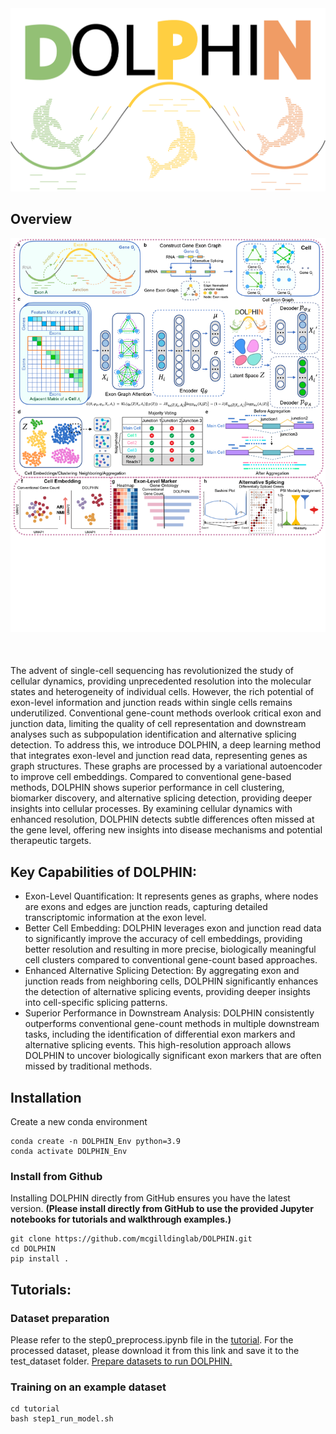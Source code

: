<img title="DOLPHIN Logo" alt="Alt text" src="DOLPHIN_logo.png">

## Overview
<img title="DOLPHIN Overview" alt="Alt text" src="Overview_DOLPHIN.png" style="clip-path: inset(0px 0px 50px 0px); position: relative;">
The advent of single-cell sequencing has revolutionized the study of cellular dynamics, providing unprecedented resolution into the molecular states and heterogeneity of individual cells. However, the rich potential of exon-level information and junction reads within single cells remains underutilized. Conventional gene-count methods overlook critical exon and junction data, limiting the quality of cell representation and downstream analyses such as subpopulation identification and alternative splicing detection. To address this, we introduce DOLPHIN, a deep learning method that integrates exon-level and junction read data, representing genes as graph structures. These graphs are processed by a variational autoencoder to improve cell embeddings. Compared to conventional gene-based methods, DOLPHIN shows superior performance in cell clustering, biomarker discovery, and alternative splicing detection, providing deeper insights into cellular processes. By examining cellular dynamics with enhanced resolution, DOLPHIN detects subtle differences often missed at the gene level, offering new insights into disease mechanisms and potential therapeutic targets.

## Key Capabilities of DOLPHIN:

- Exon-Level Quantification: It represents genes as graphs, where nodes are exons and edges are junction reads, capturing detailed transcriptomic information at the exon level.
- Better Cell Embedding: DOLPHIN leverages exon and junction read data to significantly improve the accuracy of cell embeddings, providing better resolution and resulting in more precise, biologically meaningful cell clusters compared to conventional gene-count based approaches.
- Enhanced Alternative Splicing Detection: By aggregating exon and junction reads from neighboring cells, DOLPHIN significantly enhances the detection of alternative splicing events, providing deeper insights into cell-specific splicing patterns.
- Superior Performance in Downstream Analysis: DOLPHIN consistently outperforms conventional gene-count methods in multiple downstream tasks, including the identification of differential exon markers and alternative splicing events. This high-resolution approach allows DOLPHIN to uncover biologically significant exon markers that are often missed by traditional methods.

## Installation

Create a new conda environment
```
conda create -n DOLPHIN_Env python=3.9
conda activate DOLPHIN_Env
```

### Install from Github

Installing DOLPHIN directly from GitHub ensures you have the latest version. 
**(Please install directly from GitHub to use the provided Jupyter notebooks for tutorials and walkthrough examples.)**

```
git clone https://github.com/mcgilldinglab/DOLPHIN.git
cd DOLPHIN
pip install .
```

## Tutorials:

### Dataset preparation
Please refer to the step0_preprocess.ipynb file in the [tutorial](https://github.com/mcgilldinglab/DOLPHIN/tree/main/tutorial).
For the processed dataset, please download it from this link and save it to the test_dataset folder.
[Prepare datasets to run DOLPHIN.](https://mcgill-my.sharepoint.com/:f:/g/personal/kailu_song_mail_mcgill_ca/EvZtHeW7qjJJs_RHc2-327ABeLXafa-ruvfk9Vs134crig?e=jNygC6)

### Training on an example dataset
```
cd tutorial
bash step1_run_model.sh
```
